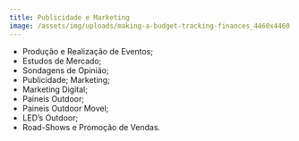 ```yaml
---
title: Publicidade e Marketing
image: /assets/img/uploads/making-a-budget-tracking-finances_4460x4460.jpg
---
```

* Produção e Realização de Eventos;
* Estudos  de Mercado;
* Sondagens  de  Opinião;
* Publicidade; Marketing;
* Marketing  Digital;
* Paineis  Outdoor;
* Paineis  Outdoor  Movel;
* LED’s  Outdoor;
* Road-Shows e Promoção de Vendas.
